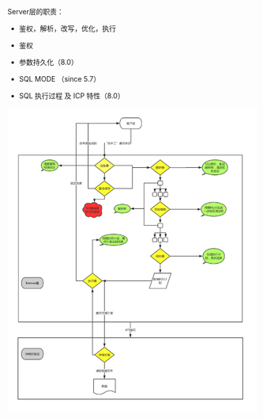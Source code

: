 Server层的职责：

- 鉴权，解析，改写，优化，执行

 

- 鉴权

- 参数持久化（8.0）

- SQL MODE （since 5.7）

- SQL 执行过程 及 ICP 特性（8.0）




![ ](.pics/clip_image001.png)